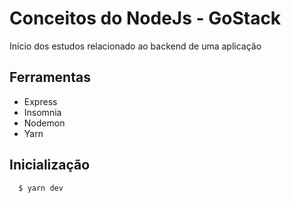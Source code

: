 <h1>Conceitos do NodeJs - GoStack</h1>
<p>Início dos estudos relacionado ao backend de uma aplicação</p>

<h2>Ferramentas</h2>
<ul>
  <li>Express</li>
  <li>Insomnia</li>
  <li>Nodemon</li>
  <li>Yarn</li>
</ul>

<h2>Inicialização</h2>

```js
  $ yarn dev
```
